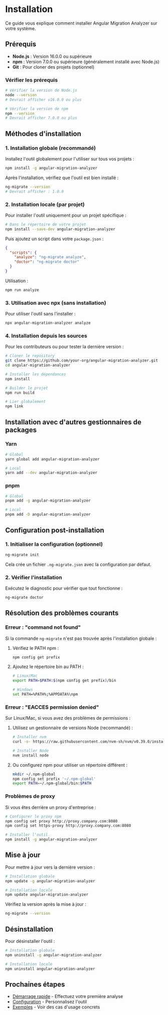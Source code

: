 # Installation

Ce guide vous explique comment installer Angular Migration Analyzer sur votre système.

## Prérequis

- **Node.js** : Version 16.0.0 ou supérieure
- **npm** : Version 7.0.0 ou supérieure (généralement installé avec Node.js)
- **Git** : Pour cloner des projets (optionnel)

### Vérifier les prérequis

```bash
# Vérifier la version de Node.js
node --version
# Devrait afficher v16.0.0 ou plus

# Vérifier la version de npm
npm --version
# Devrait afficher 7.0.0 ou plus
```

## Méthodes d'installation

### 1. Installation globale (recommandé)

Installez l'outil globalement pour l'utiliser sur tous vos projets :

```bash
npm install -g angular-migration-analyzer
```

Après l'installation, vérifiez que l'outil est bien installé :

```bash
ng-migrate --version
# Devrait afficher : 1.0.0
```

### 2. Installation locale (par projet)

Pour installer l'outil uniquement pour un projet spécifique :

```bash
# Dans le répertoire de votre projet
npm install --save-dev angular-migration-analyzer
```

Puis ajoutez un script dans votre `package.json` :

```json
{
  "scripts": {
    "analyze": "ng-migrate analyze",
    "doctor": "ng-migrate doctor"
  }
}
```

Utilisation :
```bash
npm run analyze
```

### 3. Utilisation avec npx (sans installation)

Pour utiliser l'outil sans l'installer :

```bash
npx angular-migration-analyzer analyze
```

### 4. Installation depuis les sources

Pour les contributeurs ou pour tester la dernière version :

```bash
# Cloner le repository
git clone https://github.com/your-org/angular-migration-analyzer.git
cd angular-migration-analyzer

# Installer les dépendances
npm install

# Builder le projet
npm run build

# Lier globalement
npm link
```

## Installation avec d'autres gestionnaires de packages

### Yarn

```bash
# Global
yarn global add angular-migration-analyzer

# Local
yarn add --dev angular-migration-analyzer
```

### pnpm

```bash
# Global
pnpm add -g angular-migration-analyzer

# Local  
pnpm add -D angular-migration-analyzer
```

## Configuration post-installation

### 1. Initialiser la configuration (optionnel)

```bash
ng-migrate init
```

Cela crée un fichier `.ng-migrate.json` avec la configuration par défaut.

### 2. Vérifier l'installation

Exécutez le diagnostic pour vérifier que tout fonctionne :

```bash
ng-migrate doctor
```

## Résolution des problèmes courants

### Erreur : "command not found"

Si la commande `ng-migrate` n'est pas trouvée après l'installation globale :

1. Vérifiez le PATH npm :
   ```bash
   npm config get prefix
   ```

2. Ajoutez le répertoire bin au PATH :
   ```bash
   # Linux/Mac
   export PATH=$PATH:$(npm config get prefix)/bin
   
   # Windows
   set PATH=%PATH%;%APPDATA%\npm
   ```

### Erreur : "EACCES permission denied"

Sur Linux/Mac, si vous avez des problèmes de permissions :

1. Utilisez un gestionnaire de versions Node (recommandé) :
   ```bash
   # Installer nvm
   curl -o- https://raw.githubusercontent.com/nvm-sh/nvm/v0.39.0/install.sh | bash
   
   # Installer Node
   nvm install node
   ```

2. Ou configurez npm pour utiliser un répertoire différent :
   ```bash
   mkdir ~/.npm-global
   npm config set prefix '~/.npm-global'
   export PATH=~/.npm-global/bin:$PATH
   ```

### Problèmes de proxy

Si vous êtes derrière un proxy d'entreprise :

```bash
# Configurer le proxy npm
npm config set proxy http://proxy.company.com:8080
npm config set https-proxy http://proxy.company.com:8080

# Installer l'outil
npm install -g angular-migration-analyzer
```

## Mise à jour

Pour mettre à jour vers la dernière version :

```bash
# Installation globale
npm update -g angular-migration-analyzer

# Installation locale
npm update angular-migration-analyzer
```

Vérifiez la version après la mise à jour :

```bash
ng-migrate --version
```

## Désinstallation

Pour désinstaller l'outil :

```bash
# Installation globale
npm uninstall -g angular-migration-analyzer

# Installation locale
npm uninstall angular-migration-analyzer
```

## Prochaines étapes

- [Démarrage rapide](quick-start.md) - Effectuez votre première analyse
- [Configuration](configuration.md) - Personnalisez l'outil
- [Exemples](../examples/basic-analysis/README.md) - Voir des cas d'usage concrets